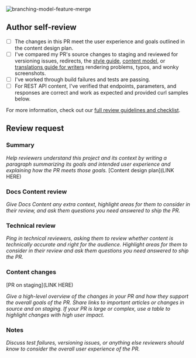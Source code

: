![branching-model-feature-merge](https://github.com/github/docs/assets/132252398/1e2265b1-3091-4543-a4ee-f8b9e7d5bd26)
## Author self-review

- [ ] The changes in this PR meet the user experience and goals outlined in the content design plan.
- [ ] I've compared my PR's source changes to staging and reviewed for versioning issues, redirects, the [style guide](https://github.com/github/docs/blob/main/contributing/content-style-guide.md), [content model](https://github.com/github/docs/blob/main/contributing/content-model.md), or [translations guide for writers](https://github.com/github/docs/blob/main/contributing/translations/for-writers.md) rendering problems, typos, and wonky screenshots.
- [ ] I've worked through build failures and tests are passing.
- [ ] For REST API content, I've verified that endpoints, parameters, and responses are correct and work as expected and provided curl samples below.
  
For more information, check out our [full review guidelines and checklist](https://github.com/github/docs-content/blob/main/docs-content-docs/docs-content-workflows/reviews-and-feedback/review-process.md).

## Review request

### Summary

_Help reviewers understand this project and its context by writing a paragraph summarizing its goals and intended user experience and explaining how the PR meets those goals._
[Content design plan](LINK HERE)

### Docs Content review

_Give Docs Content any extra context, highlight areas for them to consider in their review, and ask them questions you need answered to ship the PR._

### Technical review

_Ping in technical reviewers, asking them to review whether content is technically accurate and right for the audience._
_Highlight areas for them to consider in their review and ask them questions you need answered to ship the PR._

### Content changes

[PR on staging](LINK HERE)

_Give a high-level overview of the changes in your PR and how they support the overall goals of the PR. Share links to important articles or changes in source and on staging. If your PR is large or complex, use a table to highlight changes with high user impact._

### Notes

_Discuss test failures, versioning issues, or anything else reviewers should know to consider the overall user experience of the PR._
